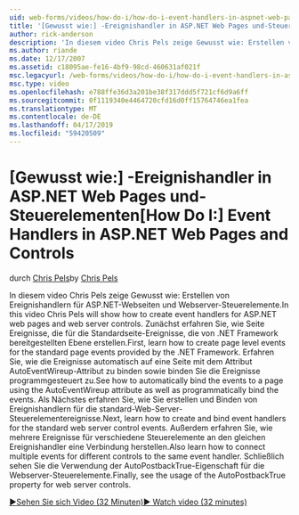 ```yaml
---
uid: web-forms/videos/how-do-i/how-do-i-event-handlers-in-aspnet-web-pages-and-controls
title: '[Gewusst wie:] -Ereignishandler in ASP.NET Web Pages und-Steuerelementen | Microsoft-Dokumentation'
author: rick-anderson
description: 'In diesem video Chris Pels zeige Gewusst wie: Erstellen von Ereignishandlern für ASP.NET-Webseiten und Webserver-Steuerelemente. Zuerst erfahren Sie, wie Sie die Seite Ereignisse auf Serverebene f erstellen...'
ms.author: riande
ms.date: 12/17/2007
ms.assetid: c18095ae-fe16-4bf9-98cd-460631af021f
msc.legacyurl: /web-forms/videos/how-do-i/how-do-i-event-handlers-in-aspnet-web-pages-and-controls
msc.type: video
ms.openlocfilehash: e788ffe36d3a201be38f317ddd5f721cf6d9a6ff
ms.sourcegitcommit: 0f1119340e4464720cfd16d0ff15764746ea1fea
ms.translationtype: MT
ms.contentlocale: de-DE
ms.lasthandoff: 04/17/2019
ms.locfileid: "59420509"
---
```

# <a name="how-do-i-event-handlers-in-aspnet-web-pages-and-controls"></a><span data-ttu-id="597c7-104">[Gewusst wie:] -Ereignishandler in ASP.NET Web Pages und-Steuerelementen</span><span class="sxs-lookup"><span data-stu-id="597c7-104">[How Do I:] Event Handlers in ASP.NET Web Pages and Controls</span></span>

<span data-ttu-id="597c7-105">durch [Chris Pels](https://twitter.com/chrispels)</span><span class="sxs-lookup"><span data-stu-id="597c7-105">by [Chris Pels](https://twitter.com/chrispels)</span></span>

<span data-ttu-id="597c7-106">In diesem video Chris Pels zeige Gewusst wie: Erstellen von Ereignishandlern für ASP.NET-Webseiten und Webserver-Steuerelemente.</span><span class="sxs-lookup"><span data-stu-id="597c7-106">In this video Chris Pels will show how to create event handlers for ASP.NET web pages and web server controls.</span></span> <span data-ttu-id="597c7-107">Zunächst erfahren Sie, wie Seite Ereignisse, die für die Standardseite-Ereignisse, die von .NET Framework bereitgestellten Ebene erstellen.</span><span class="sxs-lookup"><span data-stu-id="597c7-107">First, learn how to create page level events for the standard page events provided by the .NET Framework.</span></span> <span data-ttu-id="597c7-108">Erfahren Sie, wie die Ereignisse automatisch auf eine Seite mit dem Attribut AutoEventWireup-Attribut zu binden sowie binden Sie die Ereignisse programmgesteuert zu.</span><span class="sxs-lookup"><span data-stu-id="597c7-108">See how to automatically bind the events to a page using the AutoEventWireup attribute as well as programmatically bind the events.</span></span> <span data-ttu-id="597c7-109">Als Nächstes erfahren Sie, wie Sie erstellen und Binden von Ereignishandlern für die standard-Web-Server-Steuerelementereignisse.</span><span class="sxs-lookup"><span data-stu-id="597c7-109">Next, learn how to create and bind event handlers for the standard web server control events.</span></span> <span data-ttu-id="597c7-110">Außerdem erfahren Sie, wie mehrere Ereignisse für verschiedene Steuerelemente an den gleichen Ereignishandler eine Verbindung herstellen.</span><span class="sxs-lookup"><span data-stu-id="597c7-110">Also learn how to connect multiple events for different controls to the same event handler.</span></span> <span data-ttu-id="597c7-111">Schließlich sehen Sie die Verwendung der AutoPostbackTrue-Eigenschaft für die Webserver-Steuerelemente.</span><span class="sxs-lookup"><span data-stu-id="597c7-111">Finally, see the usage of the AutoPostbackTrue property for web server controls.</span></span>

[<span data-ttu-id="597c7-112">&#9654;Sehen Sie sich Video (32 Minuten)</span><span class="sxs-lookup"><span data-stu-id="597c7-112">&#9654; Watch video (32 minutes)</span></span>](https://channel9.msdn.com/Blogs/ASP-NET-Site-Videos/how-do-i-event-handlers-in-aspnet-web-pages-and-controls)
